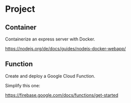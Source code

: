# Project

## Container

Containerize an express server with Docker.

https://nodejs.org/de/docs/guides/nodejs-docker-webapp/

## Function

Create and deploy a Google Cloud Function.

Simplify this one:

https://firebase.google.com/docs/functions/get-started